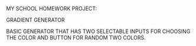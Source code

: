 MY SCHOOL HOMEWORK PROJECT:

GRADIENT GENERATOR

BASIC GENERATOR THAT HAS TWO SELECTABLE INPUTS FOR CHOOSING THE COLOR AND BUTTON FOR RANDOM TWO COLORS.
